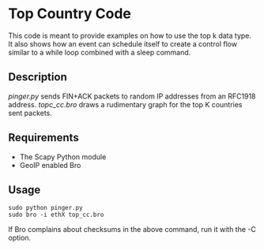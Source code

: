 Top Country Code
================
This code is meant to provide examples on how to use the top k data type. It also shows how an event can schedule itself to create a control flow similar to a while loop combined with a sleep command.

Description
-----------
*pinger.py* sends FIN+ACK packets to random IP addresses from an RFC1918 address.
*topc_cc.bro* draws a rudimentary graph for the top K countries sent packets.

Requirements
------------
- The Scapy Python module
- GeoIP enabled Bro 

Usage
-----

	sudo python pinger.py
	sudo bro -i ethX top_cc.bro

If Bro complains about checksums in the above command, run it with the -C option.
